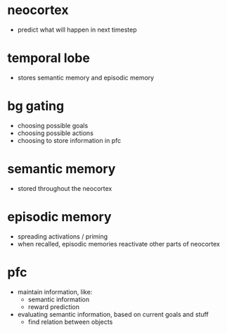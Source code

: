 
# neocortex
* predict what will happen in next timestep

# temporal lobe
* stores semantic memory and episodic memory

# bg gating
* choosing possible goals
* choosing possible actions
* choosing to store information in pfc

# semantic memory
* stored throughout the neocortex

# episodic memory
* spreading activations / priming
* when recalled, episodic memories reactivate other parts of neocortex

# pfc
* maintain information, like:
	* semantic information
	* reward prediction
* evaluating semantic information, based on current goals and stuff
	* find relation between objects
